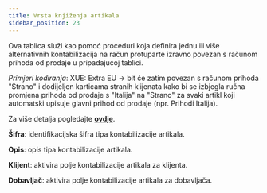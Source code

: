 ```yaml
---
title: Vrsta knjiženja artikala
sidebar_position: 23
---
```


Ova tablica služi kao pomoć proceduri koja definira jednu ili više alternativnih kontabilizacija na račun protuparte izravno povezan s računom prihoda od prodaje u pripadajućoj tablici.

*Primjeri kodiranja*:
XUE: Extra EU -> bit će zatim povezan s računom prihoda "Strano" i dodijeljen karticama stranih klijenata kako bi se izbjegla ručna promjena prihoda od prodaje s "Italija" na "Strano" za svaki artikl koji automatski upisuje glavni prihod od prodaje (npr. Prihodi Italija).

Za više detalja pogledajte [**ovdje**](/docs/erp-home/registers/contacts/create-new-contact/accounting-data/customer-vendors-data/finance).

**Šifra**: identifikacijska šifra tipa kontabilizacije artikala.

**Opis**: opis tipa kontabilizacije artikala.

**Klijent**: aktivira polje kontabilizacije artikala za klijenta.

**Dobavljač**: aktivira polje kontabilizacije artikala za dobavljača.